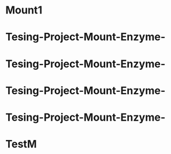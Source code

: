 # Mount1
# Tesing-Project-Mount-Enzyme-
# Tesing-Project-Mount-Enzyme-
# Tesing-Project-Mount-Enzyme-
# Tesing-Project-Mount-Enzyme-
# TestM
